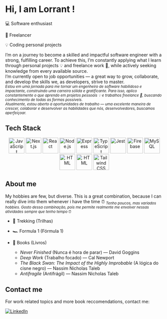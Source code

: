 # Hi, I am Lorrant !

💻 Software enthusiast

💼 Freelancer

💡 Coding personal projects


I’m on a journey to become a skilled and impactful software engineer with a strong, fulfilling career.
To achieve this, I’m constantly applying what I learn through personal projects 💡 and freelance work 💼, while actively seeking knowledge from every available source.<br />
I’m currently open to job opportunities — a great way to grow, collaborate, and develop the skills we, as developers, strive to master.<br />
<sub><i>Estou em uma jornada para me tornar um engenheiro de software habilidoso e impactante, construindo uma carreira sólida e gratificante.
Para isso, aplico constantemente o que aprendo em projetos pessoais 💡 e trabalhos freelance 💼, buscando conhecimento de todas as formas possíveis. <br />
Atualmente, estou aberto a oportunidades de trabalho — uma excelente maneira de crescer, colaborar e desenvolver as habilidades que nós, desenvolvedores, buscamos aperfeiçoar.</i></sub>


## Tech Stack

<div align="center">
<img height="50" src="https://img.shields.io/badge/JavaScript-323330?style=for-the-badge&logo=javascript&logoColor=F7DF1E" alt="JavaScript" title="JavaScript"/>
<img height="50" src="https://img.shields.io/badge/next%20js-000000?style=for-the-badge&logo=nextdotjs&logoColor=white" alt="Next.js" title="Next.js"/>
<img height="50" src="https://img.shields.io/badge/React-20232A?style=for-the-badge&logo=react&logoColor=61DAFB" alt="React" title="React"/>
<img height="50" src="https://img.shields.io/badge/Node%20js-339933?style=for-the-badge&logo=nodedotjs&logoColor=white" alt="Node.js" title="Node.js"/>
<img height="50" src="https://img.shields.io/badge/Express%20js-000000?style=for-the-badge&logo=express&logoColor=white" alt="Express" title="Express"/>
<img height="50" src="https://img.shields.io/badge/TypeScript-007ACC?style=for-the-badge&logo=typescript&logoColor=white" alt="TypeScript" title="TypeScript"/>
<img height="50" src="https://img.shields.io/badge/Jest-C21325?style=for-the-badge&logo=jest&logoColor=white" alt="Jest" title="Jest"/>
<img height="50" src="https://img.shields.io/badge/firebase-ffca28?style=for-the-badge&logo=firebase&logoColor=black" alt="Firebase" title="Firebase"/>
<img height="50" src="https://img.shields.io/badge/MySQL-005C84?style=for-the-badge&logo=mysql&logoColor=white" alt="MySQL" title="MySQL"/>
<img height="50" src="https://img.shields.io/badge/HTML5-E34F26?style=for-the-badge&logo=html5&logoColor=white" alt="HTML" title="HTML"/>
<img height="50" src="https://img.shields.io/badge/CSS3-1572B6?style=for-the-badge&logo=css3&logoColor=white" alt="HTML" title="HTML"/>
<img height="50" src="https://img.shields.io/badge/Tailwind_CSS-38B2AC?style=for-the-badge&logo=tailwind-css&logoColor=white" alt="Tailwind CSS" title="Tailwind CSS"/>
</div>

## About me

My hobbies are few, but diverse. This is a great combination, because I can really dive into them whenever i have the time ⏰
<sub><i>Tenho poucos, mas variados hobbies. Gosto dessa combinação, pois me permite realmente me envolver nessas atividades sempre que tenho tempo </i>⏰</sub>

* 🌳 Trekking (Trilhas)

* 🏎️ Formula 1 (Fórmula 1)

* 📖 Books (Livros)
  * *Never Finished* (Nunca é hora de parar) — David Goggins
  * *Deep Work* (Trabalho focado) — Cal Newport  
  * *The Black Swan: The Impact of the Highly Improbable* (A lógica do cisne negro) — Nassim Nicholas Taleb  
  * *Antifragile* (Antifrágil) — Nassim Nicholas Taleb

## Contact me

For work related topics and more book reccomendations, contact me:

[![LinkedIn](https://img.shields.io/badge/LinkedIn-Profile-blue?logo=linkedin)](https://www.linkedin.com/in/lorrantmarques/)


  

